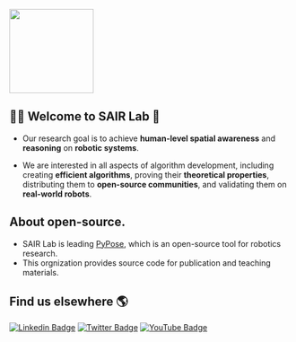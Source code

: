 [<img src="https://user-images.githubusercontent.com/8695500/210185064-e8be8c8c-dcac-4ee7-a315-3d44fba2d6b4.png" height="150"/>](https://sairlab.org)

## 🙋‍♀️ Welcome to SAIR Lab 🙌

- Our research goal is to achieve **human-level spatial awareness** and **reasoning** on **robotic systems**.

- We are interested in all aspects of algorithm development, including creating **efficient algorithms**,
proving their **theoretical properties**, distributing them to **open-source communities**, and validating
them on **real-world robots**.

## About open-source.

- SAIR Lab is leading [PyPose](https://github.com/pypose/pypose), which is an open-source tool for robotics research.
- This orgnization provides source code for publication and teaching materials. 

## Find us elsewhere 🌎

[![Linkedin Badge](https://img.shields.io/badge/-LinkedIn-blue?style=flat&logo=Linkedin&logoColor=white&link=https://www.linkedin.com/company/sairlab)](https://www.linkedin.com/company/sairlab)
[![Twitter Badge](https://img.shields.io/badge/-Twitter-1ca0f1?style=flat&labelColor=1ca0f1&logo=twitter&logoColor=white&link=https://twitter.com/sairlab_org/)](https://twitter.com/sairlab_org/)
[![YouTube Badge](https://img.shields.io/badge/-YouTube-1ca0f1?style=flat&labelColor=1ca0f1&logo=youtube&logoColor=white&link=https://www.youtube.com/@sairlab/videos)](https://www.youtube.com/@sairlab/videos)
